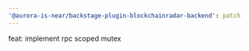 ```yaml
---
'@aurora-is-near/backstage-plugin-blockchainradar-backend': patch
---
```


feat: implement rpc scoped mutex
